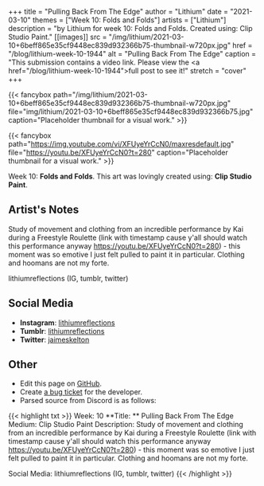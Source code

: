 +++
title =       "Pulling Back From The Edge"
author =      "Lithium"
date =        "2021-03-10"
themes =      ["Week 10: Folds and Folds"]
artists =     ["Lithium"]
description = "by Lithium for week 10: Folds and Folds. Created using: Clip Studio Paint."
[[images]]
      src = "/img/lithium/2021-03-10+6beff865e35cf9448ec839d932366b75-thumbnail-w720px.jpg"
      href = "/blog/lithium-week-10-1944"
      alt = "Pulling Back From The Edge"
      caption = "This submission contains a video link. Please view the <a href=\"/blog/lithium-week-10-1944\">full post</a> to see it!"
      stretch = "cover"
+++


{{< fancybox path="/img/lithium/2021-03-10+6beff865e35cf9448ec839d932366b75-thumbnail-w720px.jpg" file="img/lithium/2021-03-10+6beff865e35cf9448ec839d932366b75.jpg" caption="Placeholder thumbnail for a visual work." >}}

{{< fancybox path="https://img.youtube.com/vi/XFUyeYrCcN0/maxresdefault.jpg" file="https://youtu.be/XFUyeYrCcN0?t=280" caption="Placeholder thumbnail for a visual work." >}}


Week 10: **Folds and Folds**. This art was lovingly created using: **Clip Studio Paint**.

## Artist's Notes

Study of movement and clothing from an incredible performance by Kai during a Freestyle Roulette (link with timestamp cause y'all should watch this performance anyway https://youtu.be/XFUyeYrCcN0?t=280) - this moment was so emotive I just felt pulled to paint it in particular. Clothing and hoomans are not my forte. 

lithiumreflections (IG, tumblr, twitter)

## Social Media

- **Instagram**: <a href='https://instagram.com/lithiumreflections' target='_blank'>lithiumreflections</a>
- **Tumblr**: <a href='https://lithiumreflections.tumblr.com' target='_blank'>lithiumreflections</a>
- **Twitter**: <a href='https://twitter.com/jaimeskelton' target='_blank'>jaimeskelton</a>

## Other

- Edit this page on [GitHub](https://github.com/teaminkling/web-refresh/edit/main/content/blog/lithium-week-10-1944.md).
- Create [a bug ticket](https://github.com/teaminkling/web-refresh/issues/new?assignees=&labels=bug&template=problem-report.md&title=) for the developer.
- Parsed source from Discord is as follows:

{{< highlight txt >}}
Week: 10
**Title:  ** Pulling Back From The Edge
Medium: Clip Studio Paint
Description: Study of movement and clothing from an incredible performance by Kai during a Freestyle Roulette (link with timestamp cause y'all should watch this performance anyway https://youtu.be/XFUyeYrCcN0?t=280) - this moment was so emotive I just felt pulled to paint it in particular. Clothing and hoomans are not my forte. 

Social Media: lithiumreflections (IG, tumblr, twitter)
{{< /highlight >}}